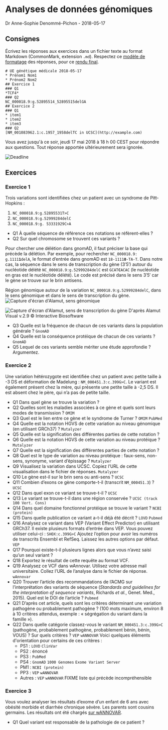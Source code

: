 # Analyses de données génomiques

Dr Anne-Sophie Denommé-Pichon - 2018-05-17

## Consignes

Écrivez les réponses aux exercices dans un fichier texte au format Markdown (CommonMark, extension `.md`). Respectez ce [modèle de formatage](https://raw.githubusercontent.com/Oodnadatta/Exercises/master/exemple.md) des réponses, pour ce [rendu final](https://github.com/Oodnadatta/Exercises/blob/master/exemple.md).

```
# UE génétique médicale 2018-05-17
* Prénom1 Nom1
* Prénom2 Nom2
## Exercice 1
### Q1
*TCF4*
### Q2
NC_000018.9:g.52895514_52895515delGA
## Exercice 2
### Q1
* item1
* item2
* item3
### Q2
[NM_001083962.1:c.1957_1958delTC in UCSC](http://example.com)
```

Vous avez jusqu'à ce soir, jeudi 17 mai 2018 à 18 h 00 CEST pour répondre aux questions. Tout réponse apportée ultérieurement sera ignorée.

![Deadline](https://raw.githubusercontent.com/Bioinformatics-classroom/Genomic-analysis/master/Deadline.png)

## Exercices

### Exercice 1

Trois variations sont identifiées chez un patient avec un syndrome de Pitt-Hopkins :
1. `NC_000018.9:g.52895531T>C`
2. `NC_000018.9:g.52999284delC`
3. `NC_000018.9:g. 53331929C>A`

- Q1 À quelle séquence de référence ces notations se réfèrent-elles ?
- Q2 Sur quel chromosome se trouvent ces variants ?

Pour chercher une délétion dans gnomAD, il faut préciser la base qui précède la délétion. Par exemple, pour rechercher <code>NC_000018.9: g.1111<b>1</b>delA</code>, le format d’entrée dans gnomAD est <code>18-1111<b>0</b>-TA-T</code>. Dans notre cas, la séquence dans le sens de transcription du gène (3′5′) autour du nucléotide délété `NC_000018.9:g.52999284delC` est <code>GCAT<b>C</b>ACAC</code> (le nucléotide en gras est le nucléotide délété). Le code est précisé dans le sens 3′5′ car le gène se trouve sur le brin antisens.

Région génomique autour de la variation `NC_000018.9:g.52999284delC`, dans le sens génomique et dans le sens de transcription du gène.
![Capture d'écran d'Alamut, sens génomique](https://raw.githubusercontent.com/Bioinformatics-classroom/Genomic-analysis/master/sens-g%C3%A9nomique.png)

![Capture d'écran d'Alamut, sens de transcription du gène](https://raw.githubusercontent.com/Bioinformatics-classroom/Genomic-analysis/master/sens-g%C3%A9nomique.png)
D'après Alamut Visual v.2.9 © Interactive Biosoftware

- Q3 Quelle est la fréquence de chacun de ces variants dans la population générale ? `GnomAD`
- Q4 Quelle est la conséquence protéique de chacun de ces variants ? `GnomAD`
- Q5 Lequel de ces variants semble mériter une étude approfondie ? Argumentez.

### Exercice 2

Une variation hétérozygote est identifiée chez un patient avec petite taille à -3 DS et déformation de Madelung : `NM_000451.3:c.399G>C`. Le variant est également présent chez la mère, qui présente une petite taille à -2,5 DS. Il est absent chez le père, qui n’a pas de petite taille.

- Q1 Dans quel gène se trouve la variation ?
- Q2 Quelles sont les maladies associées à ce gène et quels sont leurs modes de transmission ? `OMIM`
- Q3 Quel est le lien entre ce gène et le syndrome de Turner ? `OMIM` `PubMed`
- Q4 Quelle est la notation HGVS de cette variation au niveau génomique (en utilisant GRCh37) ? `Mutalyzer`
- Q5 Quelle est la signification des différentes parties de cette notation ?
- Q6 Quelle est la notation HGVS de cette variation au niveau protéique ? `Mutalyzer`
- Q7 Quelle est la signification des différentes parties de cette notation ?
- Q8 Quel est le type de variation au niveau protéique : faux-sens, non-sens, synonyme, variant d’épissage ? `Mutalyzer`
- Q9 Visualisez la variation dans UCSC. Copiez l’URL de cette visualisation dans le fichier de réponses. `Mutalyzer`
- Q10 Le gène est-il sur le brin sens ou anti-sens ? `UCSC`
- Q11 Combien d’exons ce gène comporte-t-il (transcrit `NM_000451.3`) ? `UCSC`
- Q12 Dans quel exon ce variant se trouve-t-il ? `UCSC`
- Q13 Le variant se trouve-t-il dans une région conservée ? `UCSC (track 100 Vert. Cons)`
- Q14 Dans quel domaine fonctionnel protéique se trouve le variant ? `NCBI (protein)`
- Q15 Dans quelle publication ce variant a-t-il déjà été décrit ? `LOVD` `Pubmed`
- Q16 Analysez ce variant dans VEP (Variant Effect Predictor) en utilisant GRCh37.
Il existe plusieurs formats d’entrée dans VEP. Vous pouvez utiliser celui-ci : `SHOX:c.399G>C`
Ajoutez l’option pour avoir les numéros de transcrits Ensembl et RefSeq. Laissez les autres options par défaut. `VEP`
- Q17 Pourquoi existe-t-il plusieurs lignes alors que vous n’avez saisi qu’un seul variant ?
- Q18 Exportez le résultat de cette requête au format VCF.
- Q19 Analysez ce VCF dans wAnnovar. Utilisez votre adresse mail universitaire. Collez l’URL de l’analyse dans le fichier de réponse. `wAnnovar`
- Q20 Trouver l’article des recommandations de l’ACMG sur l’interprétation des variants de séquence (*Standards and guidelines for the interpretation of sequence variants*, Richards *et al.*, Genet. Med., 2015). Quel est le DOI de l’article ? `Pubmed`
- Q21 D’après cet article, quels sont les critères déterminant une variation pathogène ou probablement pathogène ? (100 mots maximum, environ 8 à 10 critères attendus, exemple : « ségrégation du variant dans la famille »).
- Q22 Dans quelle catégorie classez-vous le variant `NM_000451.3:c.399G>C` (pathogène, probablement pathogène, probablement bénin, bénin, VOUS) ? Sur quels critères ? `VEP` `wANNOVAR`
Voici quelques éléments d'orientation pour certains de ces critères :
  - PS1 : `LOVD` `ClinVar`
  - PS2 : énoncé
  - PS3 : `PubMed`
  - PS4 : `GnomAD` `1000 Genomes` `Exome Variant Server`
  - PM1 : `NCBI (protein)`
  - PP3 : `VEP` `wANNOVAR`
  - Autres : `VEP` `wANNOVAR`
FIXME liste qui précède incompréhensible

### Exercice 3

Vous voulez analyser les résultats d’exome d’un enfant de 6 ans avec obésité morbide et diarrhée chronique sévère. Les parents sont cousins germains. Les résultats ont été chargés [sur wANNOVAR](http://wannovar.wglab.org/FIXME).

 - Q1 Quel variant est responsable de la pathologie de ce patient ?
